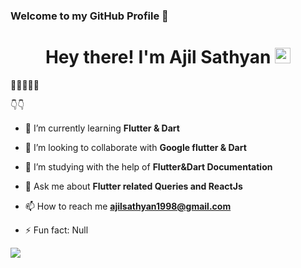### Welcome to my GitHub Profile  👋
<h1 align="center"> Hey there! I'm Ajil Sathyan <img src="https://media.giphy.com/media/hvRJCLFzcasrR4ia7z/giphy.gif" width="25px"/></h1>


🌟🌟🌟🌟🌟

👇👇


- 🌱 I’m currently learning **Flutter & Dart**
- 👯 I’m looking to collaborate with **Google flutter & Dart**
- 🤔 I’m studying with the help of **Flutter&Dart Documentation**
- 💬 Ask me about **Flutter related Queries and ReactJs**
- 📫 How to reach me **ajilsathyan1998@gmail.com** 


- ⚡ Fun fact: Null

<img src="https://github-readme-stats.vercel.app/api?username=AjilSathyan&&show_icons=true&title_color=ffffff&icon_color=bb2acf&text_color=daf7dc&bg_color=151515"/>
